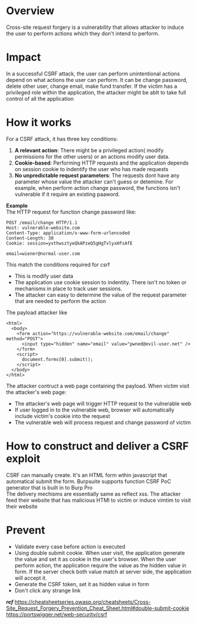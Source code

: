 # Overview  
Cross-site request forgery is a vulnerability that allows attacker to induce the user to perform actions
which they don't intend to perform.  

# Impact  
In a successful CSRF attack, the user can perform unintentional actions depend on what actions the user
can perform. It can be change password, delete other user, change email, make fund transfer. If the 
victim has a privileged role within the application, the attacker might be ablt to take full control
of all the application  

# How it works  
For a CSRF attack, it has three key conditions:  
1. **A relevant action**: There might be a privileged action( modify permissions for the other users) 
or an actions modify user data.  
2. **Cookie-based**: Performing HTTP requests and the application depends on session cookie to indentify
the user who has made requests  
3. **No unpredictable request parameters**: The requests dont have any parameter whose value the attacker
can't guess or detemine. For example, when perform action change password, the functions isn't vulnerable
 if it require an existing paaword.  
 
**Example**  
The HTTP request for function change password like:
```
POST /email/change HTTP/1.1
Host: vulnerable-website.com
Content-Type: application/x-www-form-urlencoded
Content-Length: 30
Cookie: session=yvthwsztyeQkAPzeQ5gHgTvlyxHfsAfE

email=wiener@normal-user.com 
```  
This match the conditions required for csrf  
- This is modify user data  
- The application use cookie session to indentity. There isn't no token or mechanisms in place to track user sessions.
- The attacker can easy to determine the value of the request parameter that are needed to perform the action  

The payload attacker like
```
<html>
  <body>
    <form action="https://vulnerable-website.com/email/change" method="POST">
      <input type="hidden" name="email" value="pwned@evil-user.net" />
    </form>
    <script>
      document.forms[0].submit();
    </script>
  </body>
</html> 
```  
The attacker contruct a web page containing the payload. When victim visit the attacker's web page:
- The attacker's web page will trigger HTTP request to the vulnerable web
- If user logged in to the vulnerable web, browser will automatically include victim's cookie into
the request  
- The vulnerable web will process request and change password of victim  

# How to construct and deliver a CSRF exploit  
CSRF can manually create. It's an HTML form wthin javascript that automatical submit the form. 
Burpsuite supports function CSRF PoC generator that is built in to Burp Pro  
The delivery mechisms are essentially same as reflect xss. The attacker feed their website 
that has malicious HTMl to victim or induce vimtim to visit their website  

# Prevent  
- Validate every case before action is executed  
- Using double submit cookie. When user visit, the application generate the value and set it as cookie in the user's browser. When the user perform action, the application require the value as the hidden value in form. If the server check both value match at server side, the application will accept it.  
- Generate the CSRF token, set it as hidden value in form  
- Don't click any strange link  

***ref***
https://cheatsheetseries.owasp.org/cheatsheets/Cross-Site_Request_Forgery_Prevention_Cheat_Sheet.html#double-submit-cookie  
https://portswigger.net/web-security/csrf  


